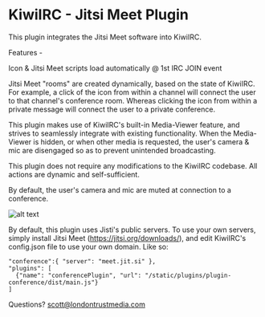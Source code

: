 # KiwiIRC - Jitsi Meet Plugin

This plugin integrates the Jitsi Meet software into KiwiIRC. 

Features -

Icon & Jitsi Meet scripts load automatically @ 1st IRC JOIN event

Jitsi Meet "rooms" are created dynamically, based on the state of KiwiIRC. For example, a click
of the icon from within a channel will connect the user to that channel's conference room. Whereas
clicking the icon from within a private message will connect the user to a private conference.

This plugin makes use of KiwiIRC's built-in Media-Viewer feature, and strives to seamlessly
integrate with existing functionality. When the Media-Viewer is hidden, or when other media is
requested, the user's camera & mic are disengaged so as to prevent unintended broadcasting.

This plugin does not require any modifications to the KiwiIRC codebase.
All actions are dynamic and self-sufficient.

By default, the user's camera and mic are muted at connection to a conference.

![alt text](https://github.com/kiwiirc/plugin-conference/raw/master/image1.png)


By default, this plugin uses Jisti's public servers. To use your own servers, simply
install Jitsi Meet (https://jitsi.org/downloads/), and edit KiwiIRC's config.json file
to use your own domain. Like so:


    "conference":{ "server": "meet.jit.si" },
    "plugins": [
      {"name": "conferencePlugin", "url": "/static/plugins/plugin-conference/dist/main.js"}
    ]
  
  


Questions? scott@londontrustmedia.com